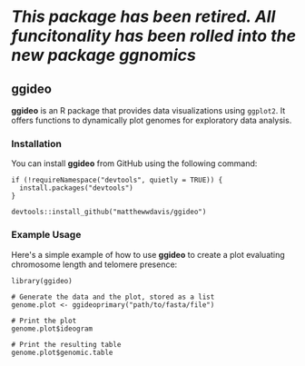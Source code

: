 
# _**This package has been retired. All funcitonality has been rolled into the new package ggnomics**_
## **ggideo**
**ggideo** is an R package that provides data visualizations using `ggplot2`. It offers functions to dynamically plot genomes for exploratory data analysis.

### **Installation**

You can install **ggideo** from GitHub using the following command:

```{r}
if (!requireNamespace("devtools", quietly = TRUE)) {
  install.packages("devtools")
}

devtools::install_github("matthewwdavis/ggideo")
```


### **Example Usage**

Here's a simple example of how to use **ggideo** to create a plot evaluating chromosome length and telomere presence:

```{r}
library(ggideo)

# Generate the data and the plot, stored as a list
genome.plot <- ggideoprimary("path/to/fasta/file")

# Print the plot
genome.plot$ideogram

# Print the resulting table
genome.plot$genomic.table
```
